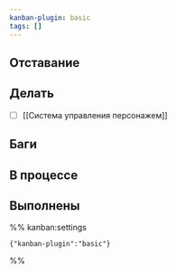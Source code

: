 ```yaml
---
kanban-plugin: basic
tags: []
---
```


## Отставание



## Делать

- [ ] [[Система управления персонажем]]


## Баги



## В процессе



## Выполнены





%% kanban:settings
```
{"kanban-plugin":"basic"}
```
%%